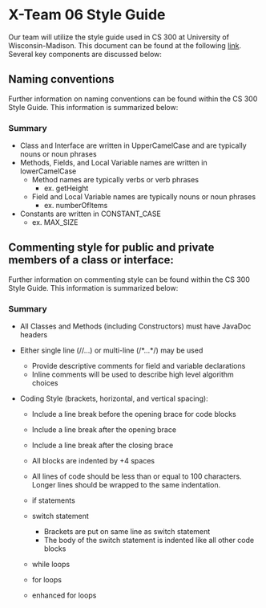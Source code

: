 # X-Team 06 Style Guide

Our team will utilize the style guide used in CS 300 at University of Wisconsin-Madison. This document can be found at the following <a href="http://cs300-www.cs.wisc.edu/wp/index.php/2017/08/15/cs300-java-style-guide/">link</a>. Several key components are discussed below:

## Naming conventions

Further information on naming conventions can be found within the CS 300 Style Guide. This information is summarized below:

### Summary
* Class and Interface are written in UpperCamelCase and are typically nouns or noun phrases
* Methods, Fields, and Local Variable names are written in lowerCamelCase
  * Method names are typically verbs or verb phrases
    * ex. getHeight
  * Field and Local Variable names are typically nouns or noun phrases
    * ex. numberOfItems
* Constants are written in CONSTANT_CASE
  * ex. MAX_SIZE

## Commenting style for public and private members of a class or interface:

Further information on commenting style can be found within the CS 300 Style Guide. This information is summarized below:

### Summary

* All Classes and Methods (including Constructors) must have JavaDoc headers
* Either single line (//...) or multi-line (/\*...\*/) may be used
  * Provide descriptive comments for field and variable declarations
  * Inline comments will be used to describe high level algorithm choices
  
* Coding Style (brackets, horizontal, and vertical spacing):
  * Include a line break before the opening brace for code blocks
  * Include a line break after the opening brace
  * Include a line break after the closing brace
  * All blocks are indented by +4 spaces
  * All lines of code should be less than or equal to 100 characters. Longer lines should be wrapped to the same indentation.
  
  * if statements
  * switch statement
    * Brackets are put on same line as switch statement
    * The body of the switch statement is indented like all other code blocks
  * while loops
  * for loops
  * enhanced for loops
